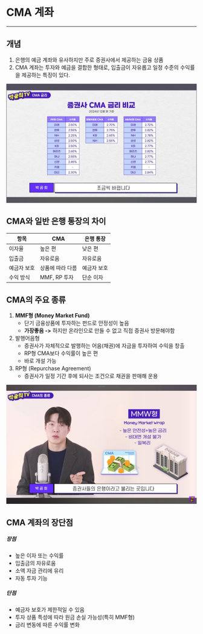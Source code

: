# CMA 계좌 

---

>

## 개념

1. 은행의 예금 계좌와 유사하지만 주로 증권사에서 제공하는 금융 상품
2. CMA 계좌는 투자와 예금을 결합한 형태로, 입출금이 자유롭고 일정 수준의 수익률을 제공하는 특징이 있다. 

<img src="./images/cma종류.jpg" width="700">

## CMA와 일반 은행 통장의 차이

| **항목**    | **CMA**          | **은행 통장** |
| ----------- | ---------------- | ------------- |
| 이자율      | 높은 편          | 낮은 편       |
| 입출금      | 자유로움         | 자유로움      |
| 예금자 보호 | 상품에 따라 다름 | 예금자 보호   |
| 수익 방식   | MMF, RP 투자     | 단순 이자     |

## CMA의 주요 종류

1. **MMF형 (Money Market Fund)**
   - 단기 금융상품에 투자하는 펀드로 안정성이 높음
   - **가장좋음 ->** 하지만 온라인으로 만들 수 없고 직접 증권사 방문해야함
2. 발행어음형
   - 증권사가 자체적으로 발행하는 어음(채권)에 자금을 투자하여 수익을 창출
   - RP형 CMA보다 수익률이 높은 편
   - 바로 개설 가능 
3. RP형 (Repurchase Agreement)
   - 증권사가 일정 기간 후에 되사는 조건으로 채권을 판매해 운용

<img src="./images/mmw.jpg" width="600">

## CMA 계좌의 장단점

##### 장점

- 높은 이자 또는 수익률
- 입출금의 자유로움
- 소액 자금 관리에 유리
- 자동 투자 기능

##### 단점

- 예금자 보호가 제한적일 수 있음
- 투자 상품 특성에 따라 원금 손실 가능성(특히 MMF형)
- 금리 변동에 따른 수익률 변화